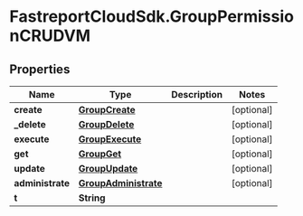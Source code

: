 # FastreportCloudSdk.GroupPermissionCRUDVM

## Properties

Name | Type | Description | Notes
------------ | ------------- | ------------- | -------------
**create** | [**GroupCreate**](GroupCreate.md) |  | [optional] 
**_delete** | [**GroupDelete**](GroupDelete.md) |  | [optional] 
**execute** | [**GroupExecute**](GroupExecute.md) |  | [optional] 
**get** | [**GroupGet**](GroupGet.md) |  | [optional] 
**update** | [**GroupUpdate**](GroupUpdate.md) |  | [optional] 
**administrate** | [**GroupAdministrate**](GroupAdministrate.md) |  | [optional] 
**t** | **String** |  | 


